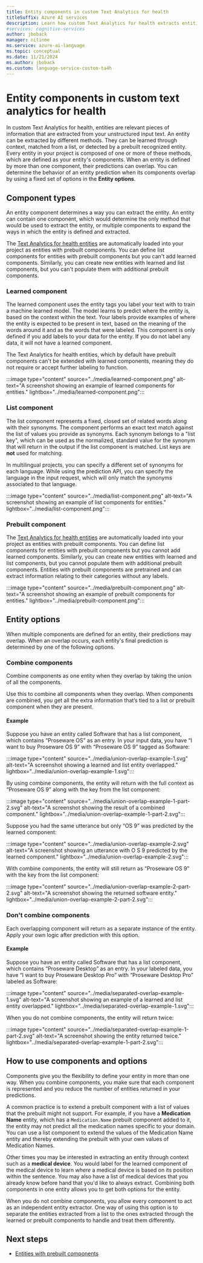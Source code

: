 ```yaml
---
title: Entity components in custom Text Analytics for health
titleSuffix: Azure AI services
description: Learn how custom Text Analytics for health extracts entities from text
#services: cognitive-services
author: jboback
manager: nitinme
ms.service: azure-ai-language
ms.topic: conceptual
ms.date: 11/21/2024
ms.author: jboback
ms.custom: language-service-custom-ta4h
---
```


# Entity components in custom text analytics for health

In custom Text Analytics for health, entities are relevant pieces of information that are extracted from your unstructured input text. An entity can be extracted by different methods. They can be learned through context, matched from a list, or detected by a prebuilt recognized entity. Every entity in your project is composed of one or more of these methods, which are defined as your entity's components. When an entity is defined by more than one component, their predictions can overlap. You can determine the behavior of an entity prediction when its components overlap by using a fixed set of options in the **Entity options**.

## Component types

An entity component determines a way you can extract the entity. An entity can contain one component, which would determine the only method that would be used to extract the entity, or multiple components to expand the ways in which the entity is defined and extracted. 

The [Text Analytics for health entities](../../text-analytics-for-health/concepts/health-entity-categories.md) are automatically loaded into your project as entities with prebuilt components. You can define list components for entities with prebuilt components but you can't add learned components. Similarly, you can create new entities with learned and list components, but you can't populate them with additional prebuilt components.

### Learned component

The learned component uses the entity tags you label your text with to train a machine learned model. The model learns to predict where the entity is, based on the context within the text. Your labels provide examples of where the entity is expected to be present in text, based on the meaning of the words around it and as the words that were labeled. This component is only defined if you add labels to your data for the entity. If you do not label any data, it will not have a learned component.

The Text Analytics for health entities, which by default have prebuilt components can't be extended with learned components, meaning they do not require or accept further labeling to function.

:::image type="content" source="../media/learned-component.png" alt-text="A screenshot showing an example of learned components for entities." lightbox="../media/learned-component.png":::

### List component

The list component represents a fixed, closed set of related words along with their synonyms. The component performs an exact text match against the list of values you provide as synonyms. Each synonym belongs to a "list key", which can be used as the normalized, standard value for the synonym that will return in the output if the list component is matched. List keys are **not** used for matching.

In multilingual projects, you can specify a different set of synonyms for each language. While using the prediction API, you can specify the language in the input request, which will only match the synonyms associated to that language.


:::image type="content" source="../media/list-component.png" alt-text="A screenshot showing an example of list components for entities." lightbox="../media/list-component.png":::

### Prebuilt component

The [Text Analytics for health entities](../../text-analytics-for-health/concepts/health-entity-categories.md) are automatically loaded into your project as entities with prebuilt components. You can define list components for entities with prebuilt components but you cannot add learned components. Similarly, you can create new entities with learned and list components, but you cannot populate them with additional prebuilt components. Entities with prebuilt components are pretrained and can extract information relating to their categories without any labels.

:::image type="content" source="../media/prebuilt-component.png" alt-text="A screenshot showing an example of prebuilt components for entities." lightbox="../media/prebuilt-component.png":::


## Entity options

When multiple components are defined for an entity, their predictions may overlap. When an overlap occurs, each entity's final prediction is determined by one of the following options.

### Combine components

Combine components as one entity when they overlap by taking the union of all the components.

Use this to combine all components when they overlap. When components are combined, you get all the extra information that’s tied to a list or prebuilt component when they are present.

#### Example

Suppose you have an entity called Software that has a list component, which contains “Proseware OS” as an entry. In your input data, you have “I want to buy Proseware OS 9” with “Proseware OS 9” tagged as Software:

:::image type="content" source="../media/union-overlap-example-1.svg" alt-text="A screenshot showing a learned and list entity overlapped." lightbox="../media/union-overlap-example-1.svg":::

By using combine components, the entity will return with the full context as “Proseware OS 9” along with the key from the list component:

:::image type="content" source="../media/union-overlap-example-1-part-2.svg" alt-text="A screenshot showing the result of a combined component." lightbox="../media/union-overlap-example-1-part-2.svg":::

Suppose you had the same utterance but only “OS 9” was predicted by the learned component:

:::image type="content" source="../media/union-overlap-example-2.svg" alt-text="A screenshot showing an utterance with O S 9 predicted by the learned component." lightbox="../media/union-overlap-example-2.svg":::

With combine components, the entity will still return as “Proseware OS 9” with the key from the list component:

:::image type="content" source="../media/union-overlap-example-2-part-2.svg" alt-text="A screenshot showing the returned software entity." lightbox="../media/union-overlap-example-2-part-2.svg":::


### Don't combine components

Each overlapping component will return as a separate instance of the entity. Apply your own logic after prediction with this option.

#### Example

Suppose you have an entity called Software that has a list component, which contains “Proseware Desktop” as an entry. In your labeled data, you have “I want to buy Proseware Desktop Pro” with “Proseware Desktop Pro” labeled as Software:

:::image type="content" source="../media/separated-overlap-example-1.svg" alt-text="A screenshot showing an example of a learned and list entity overlapped." lightbox="../media/separated-overlap-example-1.svg":::

When you do not combine components, the entity will return twice:

:::image type="content" source="../media/separated-overlap-example-1-part-2.svg" alt-text="A screenshot showing the entity returned twice." lightbox="../media/separated-overlap-example-1-part-2.svg":::


## How to use components and options

Components give you the flexibility to define your entity in more than one way. When you combine components, you make sure that each component is represented and you reduce the number of entities returned in your predictions. 

A common practice is to extend a prebuilt component with a list of values that the prebuilt might not support. For example, if you have a **Medication Name** entity, which has a `Medication.Name` prebuilt component added to it, the entity may not predict all the medication names specific to your domain. You can use a list component to extend the values of the Medication Name entity and thereby extending the prebuilt with your own values of Medication Names.

Other times you may be interested in extracting an entity through context such as a **medical device**. You would label for the learned component of the medical device to learn _where_ a medical device is based on its position within the sentence. You may also have a list of medical devices that you already know before hand that you'd like to always extract. Combining both components in one entity allows you to get both options for the entity.

When you do not combine components, you allow every component to act as an independent entity extractor. One way of using this option is to separate the entities extracted from a list to the ones extracted through the learned or prebuilt components to handle and treat them differently.


## Next steps

* [Entities with prebuilt components](../../text-analytics-for-health/concepts/health-entity-categories.md)

